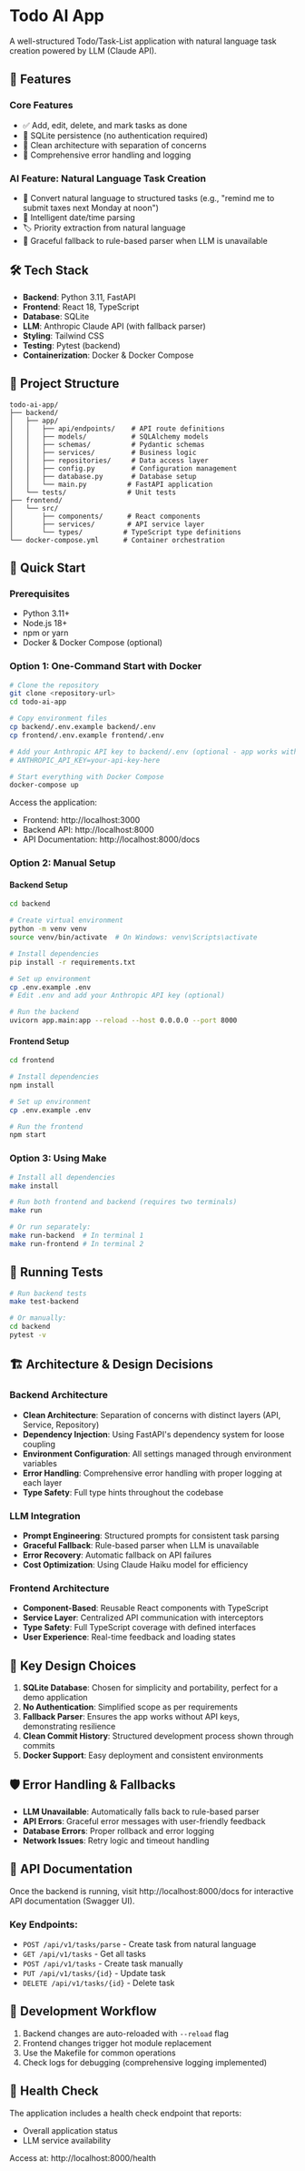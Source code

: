 # Todo AI App

A well-structured Todo/Task-List application with natural language task creation powered by LLM (Claude API).

## 🌟 Features

### Core Features
- ✅ Add, edit, delete, and mark tasks as done
- 💾 SQLite persistence (no authentication required)
- 🎯 Clean architecture with separation of concerns
- 🔧 Comprehensive error handling and logging

### AI Feature: Natural Language Task Creation
- 🤖 Convert natural language to structured tasks (e.g., "remind me to submit taxes next Monday at noon")
- 📅 Intelligent date/time parsing
- 🏷️ Priority extraction from natural language
- 🔄 Graceful fallback to rule-based parser when LLM is unavailable

## 🛠️ Tech Stack

- **Backend**: Python 3.11, FastAPI
- **Frontend**: React 18, TypeScript
- **Database**: SQLite
- **LLM**: Anthropic Claude API (with fallback parser)
- **Styling**: Tailwind CSS
- **Testing**: Pytest (backend)
- **Containerization**: Docker & Docker Compose

## 📁 Project Structure

```
todo-ai-app/
├── backend/
│   ├── app/
│   │   ├── api/endpoints/    # API route definitions
│   │   ├── models/           # SQLAlchemy models
│   │   ├── schemas/          # Pydantic schemas
│   │   ├── services/         # Business logic
│   │   ├── repositories/     # Data access layer
│   │   ├── config.py         # Configuration management
│   │   ├── database.py       # Database setup
│   │   └── main.py          # FastAPI application
│   └── tests/               # Unit tests
├── frontend/
│   └── src/
│       ├── components/      # React components
│       ├── services/        # API service layer
│       └── types/          # TypeScript type definitions
└── docker-compose.yml      # Container orchestration
```

## 🚀 Quick Start

### Prerequisites
- Python 3.11+
- Node.js 18+
- npm or yarn
- Docker & Docker Compose (optional)

### Option 1: One-Command Start with Docker

```bash
# Clone the repository
git clone <repository-url>
cd todo-ai-app

# Copy environment files
cp backend/.env.example backend/.env
cp frontend/.env.example frontend/.env

# Add your Anthropic API key to backend/.env (optional - app works without it)
# ANTHROPIC_API_KEY=your-api-key-here

# Start everything with Docker Compose
docker-compose up
```

Access the application:
- Frontend: http://localhost:3000
- Backend API: http://localhost:8000
- API Documentation: http://localhost:8000/docs

### Option 2: Manual Setup

#### Backend Setup
```bash
cd backend

# Create virtual environment
python -m venv venv
source venv/bin/activate  # On Windows: venv\Scripts\activate

# Install dependencies
pip install -r requirements.txt

# Set up environment
cp .env.example .env
# Edit .env and add your Anthropic API key (optional)

# Run the backend
uvicorn app.main:app --reload --host 0.0.0.0 --port 8000
```

#### Frontend Setup
```bash
cd frontend

# Install dependencies
npm install

# Set up environment
cp .env.example .env

# Run the frontend
npm start
```

### Option 3: Using Make

```bash
# Install all dependencies
make install

# Run both frontend and backend (requires two terminals)
make run

# Or run separately:
make run-backend  # In terminal 1
make run-frontend # In terminal 2
```

## 🧪 Running Tests

```bash
# Run backend tests
make test-backend

# Or manually:
cd backend
pytest -v
```

## 🏗️ Architecture & Design Decisions

### Backend Architecture
- **Clean Architecture**: Separation of concerns with distinct layers (API, Service, Repository)
- **Dependency Injection**: Using FastAPI's dependency system for loose coupling
- **Environment Configuration**: All settings managed through environment variables
- **Error Handling**: Comprehensive error handling with proper logging at each layer
- **Type Safety**: Full type hints throughout the codebase

### LLM Integration
- **Prompt Engineering**: Structured prompts for consistent task parsing
- **Graceful Fallback**: Rule-based parser when LLM is unavailable
- **Error Recovery**: Automatic fallback on API failures
- **Cost Optimization**: Using Claude Haiku model for efficiency

### Frontend Architecture
- **Component-Based**: Reusable React components with TypeScript
- **Service Layer**: Centralized API communication with interceptors
- **Type Safety**: Full TypeScript coverage with defined interfaces
- **User Experience**: Real-time feedback and loading states

## 🔑 Key Design Choices

1. **SQLite Database**: Chosen for simplicity and portability, perfect for a demo application
2. **No Authentication**: Simplified scope as per requirements
3. **Fallback Parser**: Ensures the app works without API keys, demonstrating resilience
4. **Clean Commit History**: Structured development process shown through commits
5. **Docker Support**: Easy deployment and consistent environments

## 🛡️ Error Handling & Fallbacks

- **LLM Unavailable**: Automatically falls back to rule-based parser
- **API Errors**: Graceful error messages with user-friendly feedback
- **Database Errors**: Proper rollback and error logging
- **Network Issues**: Retry logic and timeout handling

## 📝 API Documentation

Once the backend is running, visit http://localhost:8000/docs for interactive API documentation (Swagger UI).

### Key Endpoints:
- `POST /api/v1/tasks/parse` - Create task from natural language
- `GET /api/v1/tasks` - Get all tasks
- `POST /api/v1/tasks` - Create task manually
- `PUT /api/v1/tasks/{id}` - Update task
- `DELETE /api/v1/tasks/{id}` - Delete task

## 🔄 Development Workflow

1. Backend changes are auto-reloaded with `--reload` flag
2. Frontend changes trigger hot module replacement
3. Use the Makefile for common operations
4. Check logs for debugging (comprehensive logging implemented)

## 🚦 Health Check

The application includes a health check endpoint that reports:
- Overall application status
- LLM service availability

Access at: http://localhost:8000/health
